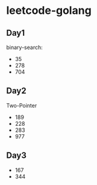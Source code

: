 # leetcode-golang

## Day1 

binary-search:

- 35
- 278
- 704

## Day2 

Two-Pointer 

- 189
- 228
- 283
- 977

## Day3

- 167
- 344 
